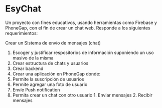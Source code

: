 # EsyChat
Un proyecto con fines educativos, usando herramientas como Firebase y PhoneGap, con el fin de crear un chat web.
Responde a los siguientes requerimientos:

Crear un Sistema de envío de mensajes (chat)
1. Escoger y justificar respositorios de información suponiendo un uso masivo de la misma
2. Crear estructura de chats y usuarios
3. Crear backend
4. Crear una aplicación en PhoneGap donde:
  1. Permite la suscripción de usuarios
  2. Permite agregar una foto de usuario
  3. Envíe Push notification
  4. Permita crear un chat con otro usuario
    1. Enviar mensajes
    2. Recibir mensajes
